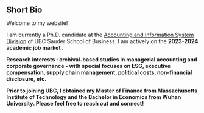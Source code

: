 
<h2 id="bio" style="margin: 2px 0px 0px;">  
<br> Short Bio   </h2>

Welcome to my website! 

I am currently a Ph.D. candidate at the <a href="https://www.sauder.ubc.ca/thought-leadership/divisions/accounting-information-systems">Accounting and Information System Division</a> of UBC Sauder School of Business. I am actively on the <strong >2023-2024 academic job market </strong>.  
 
<strong>Research interests <strong>: archival-based studies in managerial accounting and corporate governance - with special focuses on ESG, executive compensation, supply chain management, political costs, non-financial disclosure, etc. 

Prior to joining UBC, I obtained my Master of Finance from Massachusetts Institute of Technology and the Bachelor in Economics from Wuhan University. Please feel free to reach out and connect!

